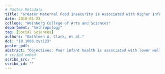 ```yaml
---
# Poster Metadata
title: "Greater Maternal Food Insecurity is Associated with Higher Infant Morbidity Symptoms in Western Kenya"
date: 2018-01-23
college: "Weinberg College of Arts and Sciences"
department: "Anthropology"
tag: [Social Sciences]
authors: "Kathleen A. Clark, et al."
doi: "10.1000.xyz123"
poster_pdf:
abstract: "Objectives: Poor infant health is associated with lower wellbeing later in life. Food insecurity has been associated with higher rates of some morbidities in young children. However, this relationship has not been well studied in infants younger than six months or in Kenya. Thus, we sought to determine the relationship between maternal food insecurity and morbidity in three-month-old infants in Nyanza, Kenya and to characterize infant morbidity covariates. Methods:  Pith Moromo is a longitudinal study in Nyanza, Kenya studying HIV and food insecurity during pregnancy and early infancy. Three months postpartum, 302 mother-infant dyads were visited by study nurses and given surveys. The Individual Food Insecurity Access Scale (IFIAS, range:  0-27) was used to measure maternal food insecurity. Morbidities (fever, cough, difficulty breathing, runny nose, diarrhea, vomiting, and earache) were reported by the mother with a two-day recall period. Infant HIV status was tested virologically. BMI was calculated from anthropometric measurements. The Principal Components Analysis (PCA, range:  ?) was used to measure household asset index. A multivariate logistic regression model was built using a backwards stepwise function, dichotomizing symptomatic and asymptomatic infants. Results:  The mean IFIAS score of 10.8 (5.6) suggests high food insecurity among participants. Of three-month-olds, 39% had at least one morbidity symptom. In a multivariate model, maternal food insecurity is significantly and positively associated with infant morbidity (OR=1.06, p=0.02), as are maternal morbidity (OR=2.59, p=0.00), peri-urban residence (OR=2.23, p=0.03), and positive infant HIV status (OR=6.03, p=0.04). Conclusion:  Maternal food insecurity, maternal morbidity, peri-urban residence, and positive infant HIV status are significantly and positively associated with infant morbidity at the age of three months in Nyanza, Kenya. These results indicate four possible risk factors for morbidity in early infancy to be targeted in interventions in Nyanza."
# scribd embed
scribd_src: ""
scribd_id: ""
---
```

